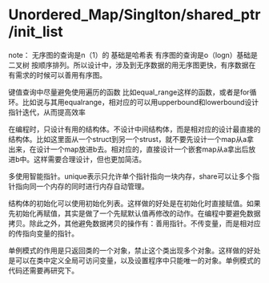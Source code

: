 # Unordered_Map/Singlton/shared_ptr/init_list

note：
无序图的查询是n（1）的 基础是哈希表 有序图的查询是o（logn）基础是二叉树 按顺序排列。所以设计中，涉及到无序数据的用无序图更快，有序数据在有需求的时候可以善用有序图。

键值查询中尽量避免使用遍历的函数 比如equal_range这样的函数，或者是for循环。比如说与其用equalrange，相对应的可以用upperbound和lowerbound设计指针迭代，从而提高效率

在编程时，只设计有用的结构体。不设计中间结构体，而是相对应的设计最直接的结构体。比如这里面从一个struct到另一个strust，就不要先设计一个map从a拿出来，在设计一个map放进b去。相对应的，直接设计一个嵌套map从a拿出后放进b中。这样需要合理设计，但也更加简洁。

多使用智能指针。unique表示只允许单个指针指向一块内存，share可以让多个指针指向同一个内存的同时进行内存自动管理。

结构体的初始化可以使用初始化列表。这样做的好处是在初始化时直接赋值。如果先初始化再赋值，其实是做了一个先赋默认值再修改的动作。在编程中要避免数据拷贝。除此之外，其他避免数据拷贝的操作有：善用指针。不传变量，而是相对应的传指向变量的指针。

单例模式的作用是只返回类的一个对象，禁止这个类出现多个对象。这样做的好处是可以在类中定义全局可访问变量，以及设置程序中只能唯一的对象。单例模式的代码还需要再研究下。




